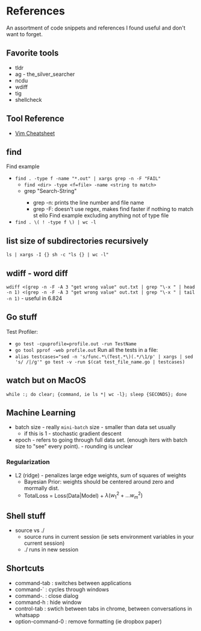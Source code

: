 # References
An assortment of code snippets and references I found useful and don't want to
forget.

## Favorite tools
* tldr
* ag - the_silver_searcher
* ncdu
* wdiff
* tig
* shellcheck

## Tool Reference
* [Vim Cheatsheet](https://www.internalpointers.com/post/humble-vim-cheat-sheet)


## find
Find example
* `find . -type f -name "*.out" | xargs grep -n -F "FAIL"`
    * `find <dir> -type <f=file> -name <string to match>`
    * grep <flags> "Search-String"
        * grep -n: prints the line number and file name
        * grep -F: doesn't use regex, makes find faster if nothing to match
st ello
Find example excluding anything not of type file
* `find . \( ! -type f \) | wc -l`

## list size of subdirectories recursively
`ls | xargs -I {} sh -c "ls {} | wc -l"`


## wdiff - word diff
`wdiff <(grep -n -F -A 3 "get wrong value" out.txt | grep "\-x " | head -n 1) <(grep -n -F -A 3 "get wrong value" out.txt | grep "\-x " | tail -n 1)` - useful in 6.824

## Go stuff
Test Profiler:
* `go test -cpuprofile=profile.out -run TestName`
* `go tool pprof -web profile.out`
Run all the tests in a file:
* `alias testcases="sed -n 's/func.*\(Test.*\)(.*/\1/p' | xargs | sed 's/ /|/g'"
go test -v -run $(cat test_file_name.go | testcases)`


## watch but on MacOS
`while :; do clear; {command, ie ls *| wc -l}; sleep {SECONDS}; done`


## Machine Learning
* batch size - really `mini-batch` size - smaller than data set usually
    * if this is 1 - stochastic gradient descent
* epoch - refers to going through full data set. (enough iters with batch size
  to "see" every point). - rounding is unclear

### Regularization
* L2 (ridge) - penalizes large edge weights, sum of squares of weights
    * Bayesian Prior: weights should be centered around zero and mormally dist.
    * TotalLoss = Loss(Data|Model) + $\lambda(w_1^2 + ... w_m^2)$

## Shell stuff
* source vs ./
    * source runs in current session (ie sets environment variables in your 
      current session)
    * ./ runs in new session


## Shortcuts
* command-tab : switches between applications
* command-\` : cycles through windows
* command-. : close dialog
* command-h : hide window
* control-tab : swtich between tabs in chrome, between conversations in whatsapp
* option-command-0 : remove formatting (ie dropbox paper)
